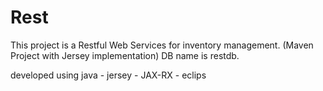 # Rest
This project is a Restful Web Services for inventory management.
(Maven Project with Jersey implementation)
DB name is restdb.

developed using java - jersey - JAX-RX - eclips
